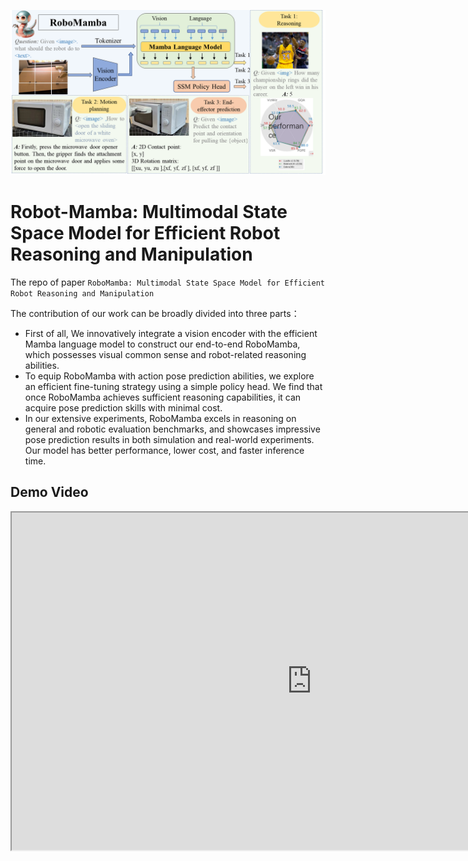 <p align="center">
  <a href="#">
    <img src="https://github.com/Apocaypse/roboMamba/blob/main/assets/structure.png?raw=true">
  </a>
</p>

# Robot-Mamba: Multimodal State Space Model for Efficient Robot Reasoning and Manipulation
The repo of paper `RoboMamba: Multimodal State Space Model for Efficient Robot Reasoning and Manipulation`

The contribution of our work can be broadly divided into three parts：

- First of all, We innovatively integrate a vision encoder with the efficient Mamba language model to construct our end-to-end RoboMamba, which possesses visual common sense and robot-related reasoning abilities.
- To equip RoboMamba with action pose prediction abilities, we explore an efficient fine-tuning strategy using a simple policy head. We find that once RoboMamba achieves sufficient reasoning capabilities, it can acquire pose prediction skills with minimal cost.
- In our extensive experiments, RoboMamba excels in reasoning on general and robotic evaluation benchmarks, and showcases impressive pose prediction results in both simulation and real-world experiments. Our model has better performance, lower cost, and faster inference time.

## Demo Video

<iframe height=540 width=960 src="https://github.com/Apocaypse/roboMamba/blob/main/assets/720p.mp4">

## Usage

<a href="#">
    <img src="https://github.com/Apocaypse/roboMamba/blob/main/assets/usage.png?raw=true">
</a>